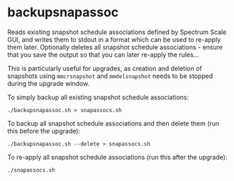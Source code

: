 # backupsnapassoc

Reads existing snapshot schedule associations defined by Spectrum Scale GUI, and writes them to stdout in a format which can be used to re-apply them later. Optionally deletes all snapshot schedule associations - ensure that you save the output so that you can later re-apply the rules...

This is particularly useful for upgrades, as creation and deletion of snapshots using `mmcrsnapshot` and `mmdelsnapshot` needs to be stopped during the upgrade window.

To simply backup all existing snapshot schedule associations:
```
./backupsnapassoc.sh > snapassocs.sh
```

To backup all snapshot schedule associations and then delete them (run this before the upgrade):
```
./backupsnapassoc.sh --delete > snapassocs.sh
```

To re-apply all snapshot schedule associations (run this after the upgrade):
```
./snapassocs.sh
```
